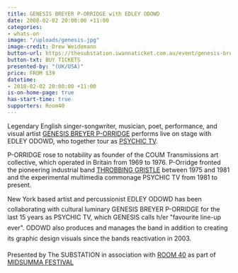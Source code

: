 ```yaml
---
title: GENESIS BREYER P-ORRIDGE with EDLEY ODOWD
date: 2008-02-02 20:00:00 +11:00
categories:
- whats-on
image: "/uploads/genesis.jpg"
image-credit: Drew Weidemann
button-url: https://thesubstation.iwannaticket.com.au/event/genesis-breyer-p-orridge-MTQxNDQ
button-txt: BUY TICKETS
presented-by: "(UK/USA)"
price: FROM $39
datetime:
- 2018-02-02 20:00:00 +11:00
is-on-home-page: true
has-start-time: true
supporters: Room40
---
```


Legendary English singer-songwriter, musician, poet, performance, and visual artist [GENESIS BREYER P-ORRIDGE](https://www.facebook.com/Genesis-BREYER-P-ORRIDGE-171735929627691/) performs live on stage with EDLEY ODOWD, who together tour as [PSYCHIC TV](https://www.facebook.com/psychictvptv3/). 

P-ORRIDGE rose to notability as founder of the COUM Transmissions art collective, which operated in Britain from 1969 to 1976. P-Orridge fronted the pioneering industrial band [THROBBING GRISTLE](http://www.throbbing-gristle.com/) between 1975 and 1981 and the experimental multimedia commonage PSYCHIC TV from 1981 to present. 

New York based artist and percussionist EDLEY ODOWD has been collaborating with cultural luminary GENESIS BREYER P-ORRIDGE for the last 15 years as PSYCHIC TV, which GENESIS calls h/er "favourite line-up ever". ODOWD also produces and manages the band in addition to creating its graphic design visuals since the bands reactivation in 2003.

Presented by The SUBSTATION in association with [ROOM 40](http://room40.org/) as part of [MIDSUMMA FESTIVAL](https://midsumma.org.au/)